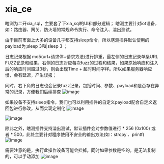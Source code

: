 # xia_ce
瞎测为二开xia_sql，主要套了下xia_sql的UI和部分逻辑；
瞎测主要针对iot设备，如：路由器、网关、防火墙的常规命令执行、命令注入、溢出测试。

由于目前市面上大多的设备几乎都支持sleep命令，所以瞎测插件默认使用的payload为;sleep 3和|sleep 3 ；

日志记录根据 md5(url+请求体+请求方法)进行排重，最左侧的日志记录单条URL FUZZ记录和结果，右侧的日志对应每次fuzz的过程和结果，如果原始响应和注入后的响应时间超过3秒，则会出现Time + 超时时间字样。所以如果服务器响应慢，会有延迟，产生误报；

同时，右下角的日志也会记录fuzz记录，包括时间、参数、payload和是否存在异常的记录，方便我们后续排查
![image](https://github.com/user-attachments/assets/d2d25710-d6e5-4858-886a-d9e9d8bf3870)

如果设备不支持sleep指令，我们也可以利用插件的自定义payload配合自定义返回包进行修改，从而实现定制化
![image](https://github.com/user-attachments/assets/4b010550-ae01-4d5a-a6e0-9709ed42ab51)

![image](https://github.com/user-attachments/assets/36be9f6b-ebdb-4f3e-9706-faf365f59653)

除此之外，瞎测插件支持溢出测试，默认插件会对参数值进行 * 256 (0x100) 或者 * 500，此处主要针对程序使用不安全的输出方法(如：strcpy 、printf)
![image](https://github.com/user-attachments/assets/a2ee9b18-ac3e-4c29-b2a4-e416835e1f35)

需要注意的是，执行此操作设备可能会挂掉，同时如果参数是空的，是无法复制的，可以手动添加
![image](https://github.com/user-attachments/assets/c4fdd312-33a0-4414-bfde-dbaa9eeda306)

